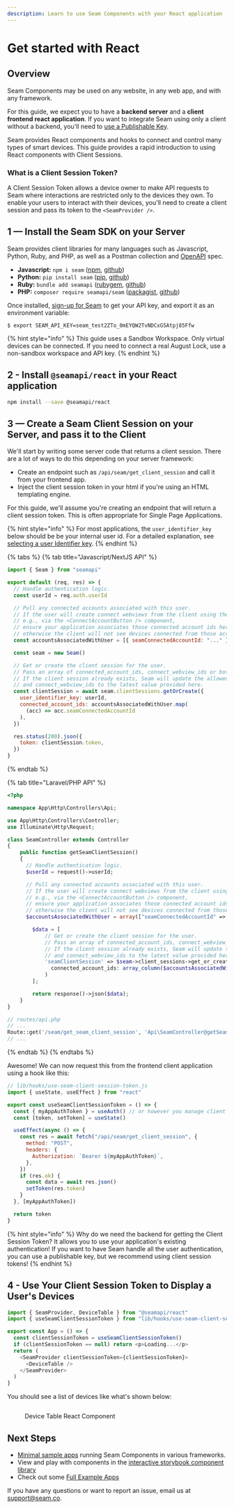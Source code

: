 ```yaml
---
description: Learn to use Seam Components with your React application
---
```


# Get started with React

## Overview

Seam Components may be used on any website, in any web app, and with any framework.

For this guide, we expect you to have a **backend server** and a **client frontend react application**. 
If you want to integrate Seam using only a client without a backend, you'll need to [use a Publishable Key](get-started-with-client-side-components.md).

Seam provides React components and hooks to connect and control many types of smart devices. This guide provides a rapid introduction to using React components with Client Sessions.


### What is a Client Session Token?

A Client Session Token allows a device owner to make API requests to Seam where interactions are restricted only to the devices they own. To enable your users to interact with their devices, you'll need to create a client session and pass its token to the `<SeamProvider />`.

## 1 — Install the Seam SDK on your Server

Seam provides client libraries for many languages such as Javascript, Python, Ruby, and PHP, as well as a Postman collection and [OpenAPI](https://connect.getseam.com/openapi.json) spec.

* **Javascript:** `npm i seam` ([npm](https://www.npmjs.com/package/seam), [github](https://github.com/seamapi/javascript))
* **Python:** `pip install seam` ([pip](https://pypi.org/project/seam/), [github](https://github.com/seamapi/python))
* **Ruby:** `bundle add seamapi` ([rubygem](https://rubygems.org/gems/seamapi), [github](https://github.com/seamapi/ruby))
* **PHP:** `composer require seamapi/seam` ([packagist](https://packagist.org/packages/seamapi/seam), [github](https://github.com/seamapi/php))

Once installed, [sign-up for Seam](https://console.seam.co/) to get your API key, and export it as an environment variable:

```
$ export SEAM_API_KEY=seam_test2ZTo_0mEYQW2TvNDCxG5Atpj85Ffw
```

{% hint style="info" %}
This guide uses a Sandbox Workspace. Only virtual devices can be connected. If you need to connect a real August Lock, use a non-sandbox workspace and API key.
{% endhint %}

## 2 - Install `@seamapi/react` in your React application

```bash
npm install --save @seamapi/react
```

## 3 — Create a Seam Client Session on your Server, and pass it to the Client

We'll start by writing some server code that returns a client session. There are a lot of ways to do this depending on your server framework:

* Create an endpoint such as `/api/seam/get_client_session` and call it from your frontend app.
* Inject the client session token in your html if you're using an HTML templating engine.

For this guide, we'll assume you're creating an endpoint that will return a client session token. This is often appropriate for Single Page Applications.

{% hint style="info" %}
For most applications, the `user_identifier_key` below should be be your internal user id.
For a detailed explanation, see [selecting a user Identifier key](./get-started-with-client-side-components.md#3-select-a-user-identifier-key).
{% endhint %}

{% tabs %}
{% tab title="Javascript/NextJS API" %}
```javascript
import { Seam } from "seamapi"

export default (req, res) => {
  // Handle authentication logic.
  const userId = req.auth.userId

  // Pull any connected accounts associated with this user.
  // If the user will create connect webviews from the client using the client session token,
  // e.g., via the <ConnectAccountButton /> component,
  // ensure your application associates those connected account ids here,
  // otherwise the client will not see devices connected from those accounts.
  const accountsAssociatedWithUser = [{ seamConnectedAccountId: "..." }]

  const seam = new Seam()

  // Get or create the client session for the user.
  // Pass an array of connected_account_ids, connect_webview_ids or both.
  // If the client session already exists, Seam will update the allowed connected_account_ids
  // and connect_webview_ids to the latest value provided here.
  const clientSession = await seam.clientSessions.getOrCreate({
    user_identifier_key: userId,
    connected_account_ids: accountsAssociatedWithUser.map(
      (acc) => acc.seamConnectedAccountId
    ),
  })

  res.status(200).json({
    token: clientSession.token,
  })
}
```
{% endtab %}

{% tab title="Laravel/PHP API" %}
```php
<?php

namespace App\Http\Controllers\Api;

use App\Http\Controllers\Controller;
use Illuminate\Http\Request;

class SeamController extends Controller
{
    public function getSeamClientSession()
    {
      // Handle authentication logic.
      $userId = request()->userId;

      // Pull any connected accounts associated with this user.
      // If the user will create connect webviews from the client using the client session token,
      // e.g., via the <ConnectAccountButton /> component,
      // ensure your application associates those connected account ids here,
      // otherwise the client will not see devices connected from those accounts.
      $accountsAssociatedWithUser = array(["seamConnectedAccountId" => "..."]);

        $data = [
            // Get or create the client session for the user.
            // Pass an array of connected_account_ids, connect_webview_ids or both.
            // If the client session already exists, Seam will update the allowed connected_account_ids
            // and connect_webview_ids to the latest value provided here.
            'seamClientSession' => $seam->client_sessions->get_or_create(
              connected_account_ids: array_column($accountsAssociatedWithUser, 'seamConnectedAccountId');
            )
        ];

        return response()->json($data);
    }
}
```

```php
// routes/api.php
// ...
Route::get('/seam/get_seam_client_session', 'Api\SeamController@getSeamClientSession');
// ...

```
{% endtab %}
{% endtabs %}

Awesome! We can now request this from the frontend client application using a hook like this:

```javascript
// lib/hooks/use-seam-client-session-token.js
import { useState, useEffect } from "react"

export const useSeamClientSessionToken = () => {
  const { myAppAuthToken } = useAuth() // or however you manage client side auth
  const [token, setToken] = useState()

  useEffect(async () => {
    const res = await fetch("/api/seam/get_client_session", {
      method: "POST",
      headers: {
        Authorization: `Bearer ${myAppAuthToken}`,
      },
    })
    if (res.ok) {
      const data = await res.json()
      setToken(res.token)
    }
  }, [myAppAuthToken])

  return token
}
```

{% hint style="info" %}
Why do we need the backend for getting the Client Session Token? It allows you to use your application's existing authentication! If you want to have Seam handle all the user authentication, you can use a publishable key, but we recommend using client session tokens!
{% endhint %}

## 4 - Use Your Client Session Token to Display a User's Devices

```javascript
import { SeamProvider, DeviceTable } from "@seamapi/react"
import { useSeamClientSessionToken } from "lib/hooks/use-seam-client-session-token"

export const App = () => {
  const clientSessionToken = useSeamClientSessionToken()
  if (clientSessionToken == null) return <p>Loading...</p>
  return (
    <SeamProvider clientSessionToken={clientSessionToken}>
      <DeviceTable />
    </SeamProvider>
  )
}
```

You should see a list of devices like what's shown below:

<figure><img src="../../.gitbook/assets/device-table.png" alt=""><figcaption><p>Device Table React Component</p></figcaption></figure>

## Next Steps

* [Minimal sample apps](https://github.com/seamapi/seam-components-sample-apps) running Seam Components in various frameworks.
* View and play with components in the [interactive storybook component library](https://react.seam.co/)
* Check out some [Full Example Apps](https://github.com/seamapi/react/tree/main/examples)

If you have any questions or want to report an issue, email us at support@seam.co.
